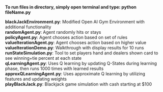 <b>To run files in directory, simply open terminal and type: python fileName.py</b>

<b>blackJackEnvironment.py</b>: Modified Open AI Gym Environment with additional functionality<br>
<b>randomAgent.py</b>: Agent randomly hits or stays<br>
<b>policyAgent.py</b>: Agent chooses action based on set of rules<br>
<b>valueIterationAgent.py</b>: Agent chooses action based on higher value<br>
<b>valueIterationDemo.py</b>: Walkthrough with display results for 10 runs<br>
<b>runStateSimulation.py</b>: Tool to set players hand and dealers shown card to see winning+tie percent at each state<br>
<b>qLearningAgent.py</b>: Uses Q learning by updating Q-States during learning phase, then runs 1000 times with learned results<br>
<b>approxQLearningAgent.py</b>: Uses approximate Q learning by utilizing features and updating weights<br>
<b>playBlackJack.py</b>: Blackjack game simulation with cash starting at $100<br>
